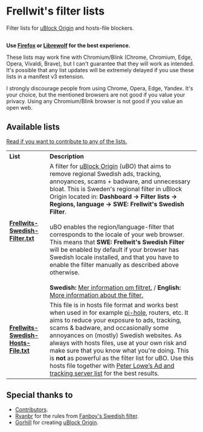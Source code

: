 # Frellwit's filter lists
Filter lists for <a href="https://github.com/gorhill/uBlock">uBlock Origin</a> and hosts-file blockers.

##

<strong>Use <a href="https://www.mozilla.org/firefox/browsers/">Firefox</a> or <a href="https://librewolf.net/">Librewolf</a> for the best experience.</strong>

These lists may work fine with Chromium/Blink (Chrome, Chromium, Edge, Opera, Vivaldi, Brave), but I can't guarantee that they will work as intended. It's possible that any list updates will be extremely delayed if you use these lists in a manifest v3 extension.

I strongly discourage people from using Chrome, Opera, Edge, Yandex. It's your choice, but the mentioned browsers are not good if you value your privacy. Using any Chromium/Blink browser is not good if you value an open web.

## Available lists

<a href="https://github.com/lassekongo83/Frellwits-filter-lists/blob/master/CONTRIBUTING.md">Read if you want to contribute to any of the lists.</a>

<table>
  <tr align="left">
    <th>List</th>
    <th>Description</th>
  </tr>
  <tr>
    <td><a href="https://raw.githubusercontent.com/lassekongo83/Frellwits-filter-lists/master/Frellwits-Swedish-Filter.txt"><strong>Frellwits-Swedish-Filter.txt</strong></a></td>
    <td>A filter for <a href="https://github.com/gorhill/uBlock">uBlock Origin</a> (uBO) that aims to remove regional Swedish ads, tracking, annoyances, scams + badware, and unnecessary bloat. This is Sweden's regional filter in uBlock Origin located in: <strong>Dashboard -> Filter lists -> Regions, language -> SWE: Frellwit's Swedish Filter</strong>. <br/><br/> uBO enables the region/language-filter that corresponds to the locale of your web browser. This means that <strong>SWE: Frellwit's Swedish Filter</strong> will be enabled by default if your browser has Swedish locale installed, and that you have to enable the filter manually as described above otherwise. <br/><br/> <strong>Swedish:</strong> <a href="/filter_info_sv.md">Mer information om filtret.</a> / <strong>English:</strong> <a href="/filter_info_en.md">More information about the filter.</a></td>
  </tr>
  <tr>
    <td><strong><a href="https://raw.githubusercontent.com/lassekongo83/Frellwits-filter-lists/master/Frellwits-Swedish-Hosts-File.txt">Frellwits-Swedish-Hosts-File.txt</a></strong></td>
    <td>This file is in hosts file format and works best when used in for example <a href="https://pi-hole.net/">pi-hole</a>, routers, etc. It aims to reduce your exposure to ads, tracking, scams & badware, and occasionally some annoyances on (mostly) Swedish websites. As always with hosts files, use at your own risk and make sure that you know what you're doing. This is <strong>not</strong> as powerful as the filter list for uBO. Use this hosts file together with <a href="https://pgl.yoyo.org/adservers/serverlist.php?showintro=0;hostformat=hosts">Peter Lowe’s Ad and tracking server list</a> for the best results.</td>
  </tr>
</table>

## Special thanks to
* <a href="https://github.com/lassekongo83/Frellwits-filter-lists/graphs/contributors">Contributors</a>.
* <a href="https://github.com/ryanbr">Ryanbr</a> for the rules from <a href="https://github.com/ryanbr/fanboy-adblock/blob/master/firefox-regional/fanboy-adblocklist-swe.txt">Fanboy's Swedish filter</a>.
* <a href="https://github.com/gorhill">Gorhill</a> for creating <a href="https://github.com/gorhill/uBlock">uBlock Origin</a>.
